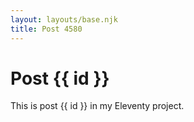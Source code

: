 ```yaml
---
layout: layouts/base.njk
title: Post 4580
---
```


# Post {{ id }}

This is post {{ id }} in my Eleventy project.

